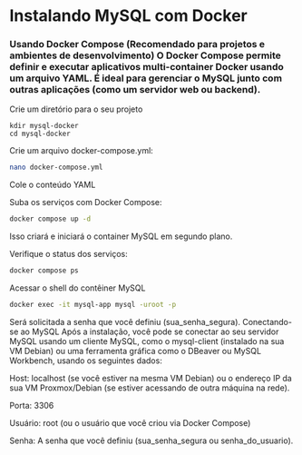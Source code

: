 
# Instalando MySQL com Docker

### Usando Docker Compose (Recomendado para projetos e ambientes de desenvolvimento) O Docker Compose permite definir e executar aplicativos multi-container Docker usando um arquivo YAML. É ideal para gerenciar o MySQL junto com outras aplicações (como um servidor web ou backend).

Crie um diretório para o seu projeto
```
kdir mysql-docker
cd mysql-docker
```
Crie um arquivo docker-compose.yml:
```Bash
nano docker-compose.yml
```
Cole o conteúdo YAML

Suba os serviços com Docker Compose:
```Bash
docker compose up -d
````
Isso criará e iniciará o container MySQL em segundo plano.

Verifique o status dos serviços:
````Bash
docker compose ps
````
Acessar o shell do contêiner MySQL
````Bash
docker exec -it mysql-app mysql -uroot -p
````
Será solicitada a senha que você definiu (sua_senha_segura).
Conectando-se ao MySQL
Após a instalação, você pode se conectar ao seu servidor MySQL usando um cliente MySQL, 
como o mysql-client (instalado na sua VM Debian) ou uma ferramenta gráfica como o DBeaver ou MySQL Workbench, 
usando os seguintes dados:

Host: localhost (se você estiver na mesma VM Debian) ou o endereço IP da sua VM Proxmox/Debian (se estiver acessando de outra máquina na rede).

Porta: 3306

Usuário: root (ou o usuário que você criou via Docker Compose)

Senha: A senha que você definiu (sua_senha_segura ou senha_do_usuario).
